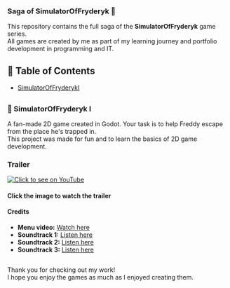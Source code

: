 
### Saga of SimulatorOfFryderyk 🧸

This repository contains the full saga of the **SimulatorOfFryderyk** game series.  
All games are created by me as part of my learning journey and portfolio development in programming and IT.


## 📑 Table of Contents

- [SimulatorOfFryderykI](#-simulatoroffryderyk-i)

##
### 🐻 SimulatorOfFryderyk I

A fan-made 2D game created in Godot. Your task is to help Freddy escape from the place he's trapped in.  
This project was made for fun and to learn the basics of 2D game development.
### Trailer
[![Click to see on YouTube](https://img.youtube.com/vi/8oz9XR2TMyo/0.jpg)](https://www.youtube.com/watch?v=8oz9XR2TMyo)
#### Click the image to watch the trailer

#### Credits

- **Menu video:** [Watch here](https://www.youtube.com/watch?v=ju8tpBkg3ZY)  
- **Soundtrack 1:** [Listen here](https://www.youtube.com/watch?v=S1yHc4yd3WU)  
- **Soundtrack 2:** [Listen here](https://www.youtube.com/watch?v=oiQ-Amo3zek)  
- **Soundtrack 3:** [Listen here](https://www.youtube.com/shorts/HbUXXd-XrfU)

##
Thank you for checking out my work!  
I hope you enjoy the games as much as I enjoyed creating them.
